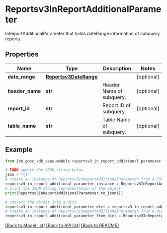 # Reportsv3InReportAdditionalParameter

InReportAdditionalParameter that holds dateRange information of subquery reports.

## Properties

Name | Type | Description | Notes
------------ | ------------- | ------------- | -------------
**date_range** | [**Reportsv3DateRange**](Reportsv3DateRange.md) |  | [optional] 
**header_name** | **str** | Header Name of subquery. | [optional] 
**report_id** | **str** | Report ID of subquery. | [optional] 
**table_name** | **str** | Table Name of subquery. | [optional] 

## Example

```python
from ibm_gdsc_sdk_saas.models.reportsv3_in_report_additional_parameter import Reportsv3InReportAdditionalParameter

# TODO update the JSON string below
json = "{}"
# create an instance of Reportsv3InReportAdditionalParameter from a JSON string
reportsv3_in_report_additional_parameter_instance = Reportsv3InReportAdditionalParameter.from_json(json)
# print the JSON string representation of the object
print(Reportsv3InReportAdditionalParameter.to_json())

# convert the object into a dict
reportsv3_in_report_additional_parameter_dict = reportsv3_in_report_additional_parameter_instance.to_dict()
# create an instance of Reportsv3InReportAdditionalParameter from a dict
reportsv3_in_report_additional_parameter_from_dict = Reportsv3InReportAdditionalParameter.from_dict(reportsv3_in_report_additional_parameter_dict)
```
[[Back to Model list]](../README.md#documentation-for-models) [[Back to API list]](../README.md#documentation-for-api-endpoints) [[Back to README]](../README.md)


